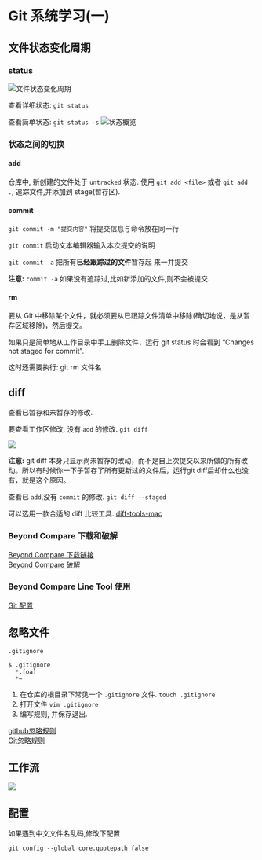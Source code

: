 # Git 系统学习(一)

## 文件状态变化周期
### status 
![文件状态变化周期](https://ws4.sinaimg.cn/large/006tNc79gy1fmohui82yzj31800k2jvm.jpg)

查看详细状态: `git status`  

查看简单状态: `git status -s`
![状态概览](https://ws2.sinaimg.cn/large/006tNc79gy1fmoj0bofpaj318w0a8q5j.jpg)

### 状态之间的切换

#### add

仓库中, 新创建的文件处于 `untracked` 状态. 使用 `git add <file>` 或者 `git add .`, 追踪文件,并添加到 stage(暂存区).

#### commit 

`git commit -m "提交内容"`  将提交信息与命令放在同一行

`git commit` 启动文本编辑器输入本次提交的说明

`git commit -a` 把所有**已经跟踪过的文件**暂存起 来一并提交  

**注意:** `commit -a` 如果没有追踪过,比如新添加的文件,则不会被提交.

#### rm  

要从 Git 中移除某个文件，就必须要从已跟踪文件清单中移除(确切地说，是从暂存区域移除)，然后提交。

如果只是简单地从工作目录中手工删除文件，运行 git status 时会看到 “Changes not staged for commit”.

这时还需要执行: git rm 文件名 

## diff

查看已暂存和未暂存的修改.

要查看工作区修改, 没有 `add` 的修改. `git diff`

![](https://ws4.sinaimg.cn/large/006tKfTcgy1fmqowj71uwj31dg0uwdm2.jpg)

**注意:** git diff 本身只显示尚未暂存的改动，而不是自上次提交以来所做的所有改动。所以有时候你一下子暂存了所有更新过的文件后，运行git diff后却什么也没有，就是这个原因。

查看已 `add`,没有 `commit` 的修改. `git diff --staged`

可以选用一款合适的 diff 比较工具. [diff-tools-mac](https://www.git-tower.com/blog/diff-tools-mac/)

### Beyond Compare 下载和破解

[Beyond Compare 下载链接](TODO)  
[Beyond Compare 破解](TODO)

### Beyond Compare Line Tool 使用

[Git 配置](http://www.scootersoftware.com/support.php?zz=kb_vcs_osx#git)


## 忽略文件 

`.gitignore`

```
$ .gitignore
  *.[oa]
  *~
```

1. 在仓库的根目录下常见一个 `.gitignore` 文件. `touch .gitignore`
2. 打开文件 `vim .gitignore`
3. 编写规则, 并保存退出.

[github忽略规则](https://github.com/github/gitignore)  
[Git忽略规则](https://www.cnblogs.com/kevingrace/p/5690241.html)

## 工作流

![](https://ws2.sinaimg.cn/large/006tNc79gy1fmoijnttm8j317u0hyaf0.jpg)

## 配置
如果遇到中文文件名乱码,修改下配置 

`git config --global core.quotepath false`

